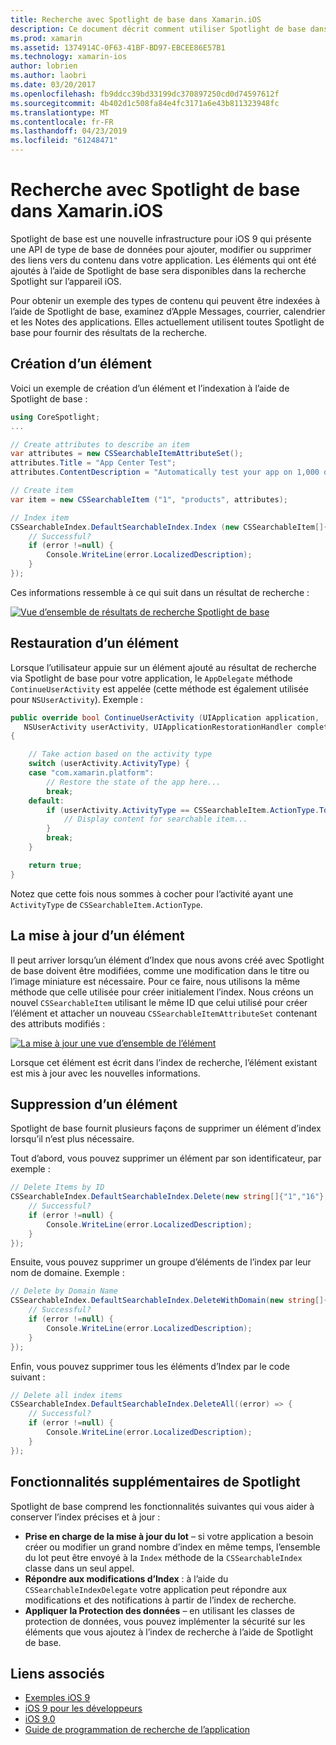 ```yaml
---
title: Recherche avec Spotlight de base dans Xamarin.iOS
description: Ce document décrit comment utiliser Spotlight de base dans une application Xamarin.iOS pour fournir des liens vers du contenu de dans l’application. Il explique comment créer, restaurer, mettre à jour et supprimer des éléments de recherche.
ms.prod: xamarin
ms.assetid: 1374914C-0F63-41BF-BD97-EBCEE86E57B1
ms.technology: xamarin-ios
author: lobrien
ms.author: laobri
ms.date: 03/20/2017
ms.openlocfilehash: fb9ddcc39bd33199dc370897250cd0d74597612f
ms.sourcegitcommit: 4b402d1c508fa84e4fc3171a6e43b811323948fc
ms.translationtype: MT
ms.contentlocale: fr-FR
ms.lasthandoff: 04/23/2019
ms.locfileid: "61248471"
---
```

# <a name="search-with-core-spotlight-in-xamarinios"></a>Recherche avec Spotlight de base dans Xamarin.iOS

Spotlight de base est une nouvelle infrastructure pour iOS 9 qui présente une API de type de base de données pour ajouter, modifier ou supprimer des liens vers du contenu dans votre application. Les éléments qui ont été ajoutés à l’aide de Spotlight de base sera disponibles dans la recherche Spotlight sur l’appareil iOS.

Pour obtenir un exemple des types de contenu qui peuvent être indexées à l’aide de Spotlight de base, examinez d’Apple Messages, courrier, calendrier et les Notes des applications. Elles actuellement utilisent toutes Spotlight de base pour fournir des résultats de la recherche.

## <a name="creating-an-item"></a>Création d’un élément

Voici un exemple de création d’un élément et l’indexation à l’aide de Spotlight de base :

```csharp
using CoreSpotlight;
...

// Create attributes to describe an item
var attributes = new CSSearchableItemAttributeSet();
attributes.Title = "App Center Test";
attributes.ContentDescription = "Automatically test your app on 1,000 devices in the cloud.";

// Create item
var item = new CSSearchableItem ("1", "products", attributes);

// Index item
CSSearchableIndex.DefaultSearchableIndex.Index (new CSSearchableItem[]{ item }, (error) => {
    // Successful?
    if (error !=null) {
        Console.WriteLine(error.LocalizedDescription);
    }
});
```

Ces informations ressemble à ce qui suit dans un résultat de recherche :

[![](corespotlight-images/corespotlight01.png "Vue d’ensemble de résultats de recherche Spotlight de base")](corespotlight-images/corespotlight01.png#lightbox)

## <a name="restoring-an-item"></a>Restauration d’un élément

Lorsque l’utilisateur appuie sur un élément ajouté au résultat de recherche via Spotlight de base pour votre application, le `AppDelegate` méthode `ContinueUserActivity` est appelée (cette méthode est également utilisée pour `NSUserActivity`). Exemple :

```csharp
public override bool ContinueUserActivity (UIApplication application,
   NSUserActivity userActivity, UIApplicationRestorationHandler completionHandler)
{

    // Take action based on the activity type
    switch (userActivity.ActivityType) {
    case "com.xamarin.platform":
        // Restore the state of the app here...
        break;
    default:
        if (userActivity.ActivityType == CSSearchableItem.ActionType.ToString ()) {
            // Display content for searchable item...
        }
        break;
    }

    return true;
}
```

Notez que cette fois nous sommes à cocher pour l’activité ayant une `ActivityType` de `CSSearchableItem.ActionType`.

## <a name="updating-an-item"></a>La mise à jour d’un élément

Il peut arriver lorsqu’un élément d’Index que nous avons créé avec Spotlight de base doivent être modifiées, comme une modification dans le titre ou l’image miniature est nécessaire. Pour ce faire, nous utilisons la même méthode que celle utilisée pour créer initialement l’index.
Nous créons un nouvel `CSSearchableItem` utilisant le même ID que celui utilisé pour créer l’élément et attacher un nouveau `CSSearchableItemAttributeSet` contenant des attributs modifiés :

[![](corespotlight-images/corespotlight02.png "La mise à jour une vue d’ensemble de l’élément")](corespotlight-images/corespotlight02.png#lightbox)

Lorsque cet élément est écrit dans l’index de recherche, l’élément existant est mis à jour avec les nouvelles informations.

## <a name="deleting-an-item"></a>Suppression d’un élément

Spotlight de base fournit plusieurs façons de supprimer un élément d’index lorsqu’il n’est plus nécessaire.

Tout d’abord, vous pouvez supprimer un élément par son identificateur, par exemple :

```csharp
// Delete Items by ID
CSSearchableIndex.DefaultSearchableIndex.Delete(new string[]{"1","16"},(error) => {
    // Successful?
    if (error !=null) {
        Console.WriteLine(error.LocalizedDescription);
    }
});
```

Ensuite, vous pouvez supprimer un groupe d’éléments de l’index par leur nom de domaine. Exemple :

```csharp
// Delete by Domain Name
CSSearchableIndex.DefaultSearchableIndex.DeleteWithDomain(new string[]{"domain-name"},(error) => {
    // Successful?
    if (error !=null) {
        Console.WriteLine(error.LocalizedDescription);
    }
});
```

Enfin, vous pouvez supprimer tous les éléments d’Index par le code suivant :

```csharp
// Delete all index items
CSSearchableIndex.DefaultSearchableIndex.DeleteAll((error) => {
    // Successful?
    if (error !=null) {
        Console.WriteLine(error.LocalizedDescription);
    }
});
```
## <a name="additional-core-spotlight-features"></a>Fonctionnalités supplémentaires de Spotlight

Spotlight de base comprend les fonctionnalités suivantes qui vous aider à conserver l’index précises et à jour :

- **Prise en charge de la mise à jour du lot** – si votre application a besoin créer ou modifier un grand nombre d’index en même temps, l’ensemble du lot peut être envoyé à la `Index` méthode de la `CSSearchableIndex` classe dans un seul appel.
- **Répondre aux modifications d’Index** : à l’aide du `CSSearchableIndexDelegate` votre application peut répondre aux modifications et des notifications à partir de l’index de recherche.
- **Appliquer la Protection des données** – en utilisant les classes de protection de données, vous pouvez implémenter la sécurité sur les éléments que vous ajoutez à l’index de recherche à l’aide de Spotlight de base.



## <a name="related-links"></a>Liens associés

- [Exemples iOS 9](https://developer.xamarin.com/samples/ios/iOS9/)
- [iOS 9 pour les développeurs](https://developer.apple.com/ios/pre-release/)
- [iOS 9.0](https://developer.apple.com/library/prerelease/ios/releasenotes/General/WhatsNewIniOS/Articles/iOS9.html)
- [Guide de programmation de recherche de l’application](https://developer.apple.com/library/prerelease/ios/documentation/General/Conceptual/AppSearch/index.html#//apple_ref/doc/uid/TP40016308)
